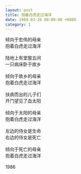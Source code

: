 ```yaml
---
layout: post
title: 抱着白虎走过海洋
date: 1989-03-26 00:00:00 +0800
category: 1
---
```


倾向于宏伟的母亲<br>
抱着白虎走过海洋<br>
<br>
陆地上有堂屋五间<br>
一只病床卧于故乡<br>
<br>
倾向于故乡的母亲<br>
抱着白虎走过海洋<br>
<br>
扶病而出的儿子们<br>
开门望见了血太阳<br>
<br>
倾向于太阳的母亲<br>
抱着白虎走过海洋<br>
<br>
左边的侍女是生命<br>
右边的侍女是死亡<br>
<br>
倾向于死亡的母亲<br>
抱着白虎走过海洋<br>
<br>
1986